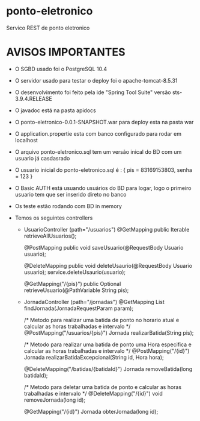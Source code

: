 # ponto-eletronico
Servico REST de ponto eletronico

# AVISOS IMPORTANTES

- O SGBD usado foi o PostgreSQL 10.4
- O servidor usado para testar o deploy foi o apache-tomcat-8.5.31
- O desenvolvimento foi feito pela ide "Spring Tool Suite" versão sts-3.9.4.RELEASE
- O javadoc está na pasta apidocs
- O ponto-eletronico-0.0.1-SNAPSHOT.war para deploy esta na pasta war
- O application.propertie esta com banco configurado para rodar em localhost
- O arquivo ponto-eletronico.sql tem um versão inical do BD com um usuario já casdasrado
- O usuario inicial do ponto-eletronico.sql é : { pis = 83169153803, senha = 123 }
- O Basic AUTH está usuando usuários do BD para logar, logo o primeiro usuario tem que ser inserido direto no banco
- Os teste estão rodando com BD in memory

- Temos os seguintes controllers
	- UsuarioController (path="/usuarios")
		@GetMapping
		public Iterable<Usuario> retrieveAllUsuarios();
		
		@PostMapping
		public void saveUsuario(@RequestBody Usuario usuario);
	
		@DeleteMapping
		public void deleteUsaurio(@RequestBody Usuario usuario);
		service.deleteUsaurio(usuario);
		
		@GetMapping("/{pis}")
		public Optional<Usuario> retrieveUsuario(@PathVariable String pis);

	- JornadaController (path="/jornadas")
		@GetMapping
		List<Jornada> findJornada(JornadaRequestParam param);
		
		/*
			Metodo para realizar uma batida de ponto no horario atual e calcular as horas trabalhadas e intervalo
		*/
		@PostMapping("/usuarios/{pis}")
		Jornada realizarBatida(String pis);
		
		/*
			Metodo para realizar uma batida de ponto uma Hora especifica e calcular as horas trabalhadas e intervalo
		*/
		@PostMapping("/{id}")
		Jornada realizarBatidaExcepcional(String id, Hora hora);
		
		@DeleteMapping("/batidas/{batidaId}")
		Jornada removeBatida(long batidaId);
		
		/*
			Metodo para deletar uma batida de ponto e calcular as horas trabalhadas e intervalo
		*/
		@DeleteMapping("/{id}")
		void removeJornada(long id);
		
		@GetMapping("/{id}")
		Jornada obterJornada(long id);

